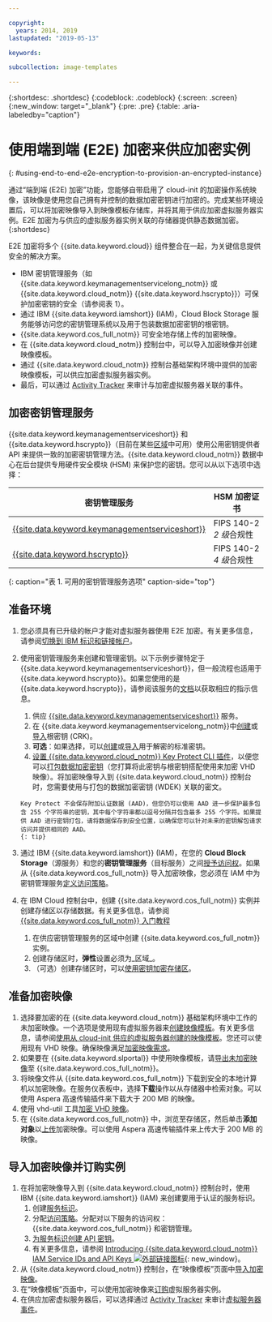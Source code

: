 ```yaml
---

copyright:
  years: 2014, 2019
lastupdated: "2019-05-13"

keywords:

subcollection: image-templates

---
```


{:shortdesc: .shortdesc}
{:codeblock: .codeblock}
{:screen: .screen}
{:new_window: target="_blank"}
{:pre: .pre}
{:table: .aria-labeledby="caption"}


# 使用端到端 (E2E) 加密来供应加密实例
{: #using-end-to-end-e2e-encryption-to-provision-an-encrypted-instance}

通过“端到端 (E2E) 加密”功能，您能够自带启用了 cloud-init 的加密操作系统映像，该映像是使用您自己拥有并控制的数据加密密钥进行加密的。完成某些环境设置后，可以将加密映像导入到映像模板存储库，并将其用于供应加密虚拟服务器实例。E2E 加密为与供应的虚拟服务器实例关联的存储器提供静态数据加密。
{:shortdesc}

E2E 加密将多个 {{site.data.keyword.cloud}} 组件整合在一起，为关键信息提供安全的解决方案。

* IBM 密钥管理服务（如 {{site.data.keyword.keymanagementservicelong_notm}} 或 {{site.data.keyword.cloud_notm}} {{site.data.keyword.hscrypto}}）可保护加密密钥的安全（请参阅表 1）。
* 通过 IBM {{site.data.keyword.iamshort}} (IAM)，Cloud Block Storage 服务能够访问您的密钥管理系统以及用于包装数据加密密钥的根密钥。
* {{site.data.keyword.cos_full_notm}} 可安全地存储上传的加密映像。
* 在 {{site.data.keyword.cloud_notm}} 控制台中，可以导入加密映像并创建映像模板。
* 通过 {{site.data.keyword.cloud_notm}} 控制台基础架构环境中提供的加密映像模板，可以供应加密虚拟服务器实例。
* 最后，可以通过 [Activity Tracker](/docs/services/cloud-activity-tracker?topic=cloud-activity-tracker-activity_tracker_ov#activity_tracker_ov) 来审计与加密虚拟服务器关联的事件。

## 加密密钥管理服务

{{site.data.keyword.keymanagementserviceshort}} 和 {{site.data.keyword.hscrypto}}（目前在某些[区域](/docs/services/hs-crypto?topic=hs-crypto-regions#regions)中可用）使用公用密钥提供者 API 来提供一致的加密密钥管理方法。{{site.data.keyword.cloud_notm}} 数据中心在后台提供专用硬件安全模块 (HSM) 来保护您的密钥。您可以从以下选项中选择： 

|密钥管理服务|HSM 加密证书|
| ----- | ----- |
| [{{site.data.keyword.keymanagementserviceshort}}](/docs/services/key-protect/concepts?topic=key-protect-getting-started-tutorial#getting-started-tutorial) |FIPS 140-2 *2 级*合规性|
| [{{site.data.keyword.hscrypto}}](/docs/services/hs-crypto?topic=hs-crypto-get-started#get-started) |FIPS 140-2 *4 级*合规性|
{: caption="表 1. 可用的密钥管理服务选项" caption-side="top"}

## 准备环境

1. 您必须具有已升级的帐户才能对虚拟服务器使用 E2E 加密。有关更多信息，请参阅[切换到 IBM 标识和链接帐户](/docs/account/softlayerlink.html)。

2. 使用密钥管理服务来创建和管理密钥。以下示例步骤特定于 {{site.data.keyword.keymanagementserviceshort}}，但一般流程也适用于 {{site.data.keyword.hscrypto}}。如果您使用的是 {{site.data.keyword.hscrypto}}，请参阅该服务的[文档](/docs/services/hs-crypto?topic=hs-crypto-get-started#get-started)以获取相应的指示信息。
      1. 供应 [{{site.data.keyword.keymanagementserviceshort}}](/docs/services/key-protect?topic=key-protect-provision#provision) 服务。
      2. 在 {{site.data.keyword.keymanagementservicelong_notm}}中[创建](/docs/services/key-protect?topic=key-protect-create-root-keys)或[导入](/docs/services/key-protect?topic=key-protect-import-root-keys#import-root-keys)根密钥 (CRK)。
      3. **可选**：如果选择，可以[创建](/docs/services/key-protect?topic=key-protect-create-standard-keys#create-standard-keys)或[导入](/docs/services/key-protect?topic=key-protect-import-standard-keys#import-standard-keys)用于解密的标准密钥。      
      4. [设置 {{site.data.keyword.cloud_notm}} Key Protect CLI 插件](/docs/services/key-protect?topic=key-protect-set-up-cli)，以便您可以[打包数据加密密钥](/docs/services/key-protect?topic=key-protect-cli-reference#kp-wrap)（您打算将此密钥与根密钥搭配使用来加密 VHD 映像）。将加密映像导入到 {{site.data.keyword.cloud_notm}} 控制台时，您需要使用与打包的数据加密密钥 (WDEK) 关联的密文。  
         
       Key Protect 不会保存附加认证数据 (AAD)，但您仍可以使用 AAD 进一步保护最多包含 255 个字符串的密钥，其中每个字符串都以逗号分隔并包含最多 255 个字符。如果提供 AAD 进行密钥打包，请将数据保存到安全位置，以确保您可以针对未来的密钥解包请求访问并提供相同的 AAD。
       {: tip}
      
3. 通过 IBM {{site.data.keyword.iamshort}} (IAM)，在您的 **Cloud Block Storage**（源服务）和您的**密钥管理服务**（目标服务）之间[授予访问权](/docs/iam?topic=iam-serviceauth#create-auth)。如果从 {{site.data.keyword.cos_full_notm}} 导入加密映像，您必须在 IAM 中为密钥管理服务[定义访问策略](/docs/iam?topic=iam-userroles#userroles)。
4. 在 IBM Cloud 控制台中，创建 {{site.data.keyword.cos_full_notm}} 实例并创建存储区以存储数据。有关更多信息，请参阅 [{{site.data.keyword.cos_full_notm}} 入门教程](/docs/services/cloud-object-storage?topic=cloud-object-storage-getting-started)
      1. 在供应密钥管理服务的区域中创建 {{site.data.keyword.cos_full_notm}} 实例。
      2. 创建存储区时，**弹性**设置必须为_区域_。
      3. （可选）创建存储区时，可以[使用密钥加密存储区](/docs/services/cloud-object-storage?topic=cloud-object-storage-encryption#encryption-kp)。   

## 准备加密映像

1. 选择要加密的在 {{site.data.keyword.cloud_notm}} 基础架构环境中工作的未加密映像。一个选项是使用现有虚拟服务器来[创建映像模板](/docs/infrastructure/image-templates/docs/infrastructure/image-templates?topic=image-templates-creating-an-image-template#creating-an-image-template)。有关更多信息，请参阅[使用从 cloud-init 供应的虚拟服务器创建的映像模板](/docs/infrastructure/image-templates?topic=image-templates-provisioning-with-a-cloud-init-enabled-image#work-with-an-image-template-created-from-a-cloud-init-provisioned-virtual-server)。您还可以使用现有 VHD 映像。确保映像满足[加密映像需求](/docs/infrastructure/image-templates?topic=image-templates-encrypted-image-reqs#encrypted-image-reqs)。
2. 如果要在 {{site.data.keyword.slportal}} 中使用映像模板，请[导出未加密映像](/docs/infrastructure/image-templates?topic=image-templates-exporting-an-image-to-ibm-cloud-object-storage)至 {{site.data.keyword.cos_full_notm}}。
3. 将映像文件从 {{site.data.keyword.cos_full_notm}} 下载到安全的本地计算机以加密映像。在服务仪表板中，选择**下载**操作以从存储器中检索对象。可以使用 Aspera 高速传输插件来下载大于 200 MB 的映像。
4. 使用 vhd-util 工具[加密 VHD 映像](/docs/infrastructure/image-templates?topic=image-templates-create-encrypted-image)。
5. 在 {{site.data.keyword.cos_full_notm}} 中，浏览至存储区，然后单击**添加对象**以[上传](/docs/services/cloud-object-storage?topic=cloud-object-storage-upload)加密映像。可以使用 Aspera 高速传输插件来上传大于 200 MB 的映像。

## 导入加密映像并订购实例

1. 在将加密映像导入到 {{site.data.keyword.cloud_notm}} 控制台时，使用 IBM {{site.data.keyword.iamshort}} (IAM) 来创建要用于认证的服务标识。
      1. 创建[服务标识](/docs/iam?topic=iam-serviceids#serviceids)。
      2. 分配[访问策略](/docs/iam?topic=iam-serviceidpolicy#serviceidpolicy)。分配对以下服务的访问权：{{site.data.keyword.cos_full_notm}} 和密钥管理。
      3. [为服务标识创建 API 密钥](/docs/iam?topic=iam-serviceidapikeys#create_service_key)。
      4. 有关更多信息，请参阅 [Introducing {{site.data.keyword.cloud_notm}} IAM Service IDs and API Keys ![外部链接图标](../../icons/launch-glyph.svg "外部链接图标")](https://www.ibm.com/cloud/blog/introducing-ibm-cloud-iam-service-ids-api-keys){: new_window}。
2. 从 {{site.data.keyword.cloud_notm}} 控制台，在“映像模板”页面中[导入加密映像](/docs/infrastructure/image-templates?topic=image-templates-import-icos#import-icos)。
3. 在“映像模板”页面中，可以使用加密映像来[订购](/docs/infrastructure/image-templates?topic=image-templates-ordering-an-instance-from-an-image-template#ordering-an-instance-from-an-image-template)虚拟服务器实例。
4. 在供应加密虚拟服务器后，可以选择通过 [Activity Tracker](/docs/services/cloud-activity-tracker?topic=cloud-activity-tracker-activity_tracker_ov#activity_tracker_ov) 来审计[虚拟服务器事件](/docs/vsi?topic=virtual-servers-at_events#at_events)。

